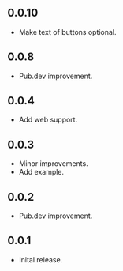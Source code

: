 ## 0.0.10

* Make text of buttons optional.

## 0.0.8

* Pub.dev improvement.

## 0.0.4

* Add web support.

## 0.0.3

* Minor improvements.
* Add example.

## 0.0.2

* Pub.dev improvement.

## 0.0.1

* Inital release.